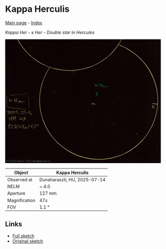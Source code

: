 # Kappa Herculis

[Main page](../index.md) - [Index](../pages/obj_index.md)

_Kappa Her_ - _κ Her_ - _Double star in Hercules_  

![Kappa Herculis](../img/kappa-her-20250715.jpg)

Object | Kappa Herculis
-|-
Observed at | Dunaharaszti, HU, 2025-07-14
NELM | ~ 4.0
Aperture | 127 mm
Magnification | 47x
FOV | 1.1 °


## Links

- [Full sketch](../img/zeta-uma-80-uma-kappa-her-20250715.jpg)
- [Original sketch](../scan/20250715_1.jpg)
